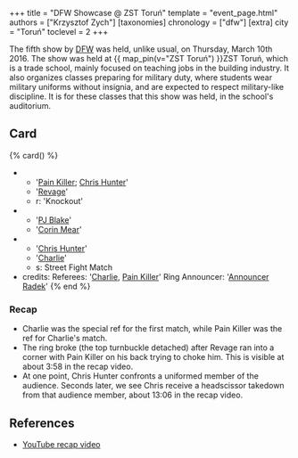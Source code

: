 +++
title = "DFW Showcase @ ZST Toruń"
template = "event_page.html"
authors = ["Krzysztof Zych"]
[taxonomies]
chronology = ["dfw"]
[extra]
city = "Toruń"
toclevel = 2
+++

The fifth show by [DFW](@/o/dfw.md) was held, unlike usual, on Thursday, March 10th 2016. The show was held at {{ map_pin(v="ZST Toruń") }}ZST Toruń, which is a trade school, mainly focused on teaching jobs in the building industry. It also organizes classes preparing for military duty, where students wear military uniforms without insignia, and are expected to respect military-like discipline. It is for these classes that this show was held, in the school's auditorium.

## Card

{% card() %}
- - '[Pain Killer](@/w/pain-killer.md); [Chris Hunter](@/w/chris-hunter.md)'
  - '[Revage](@/w/rafael-kid.md)'
  - r: 'Knockout'
- - '[PJ Blake](@/w/pj-blake.md)'
  - '[Corin Mear](@/w/corin-mear.md)'
- - '[Chris Hunter](@/w/chris-hunter.md)'
  - '[Charlie](@/w/madman-charlie.md)'
  - s: Street Fight Match
- credits:
    Referees: '[Charlie](@/w/madman-charlie.md), [Pain Killer](@/w/pain-killer.md)'
    Ring Announcer: '[Announcer Radek](@/w/mr-black.md)'
{% end %}

### Recap

* Charlie was the special ref for the first match, while Pain Killer was the ref for Charlie's match.
* The ring broke (the top turnbuckle detached) after Revage ran into a corner with Pain Killer on his back trying to choke him. This is visible at about 3:58 in the recap video.
* At one point, Chris Hunter confronts a uniformed member of the audience. Seconds later, we see Chris receive a headscissor takedown from that audience member, about 13:06 in the recap video.

## References

* [YouTube recap video](https://www.youtube.com/watch?v=XgwADGiH1Q8)
